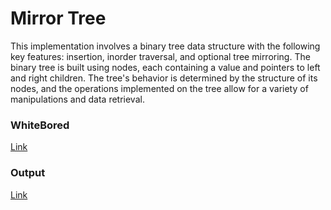 ﻿# Mirror Tree
This implementation involves a binary tree data structure with the following key features: insertion, inorder traversal, and optional tree mirroring. The binary tree is built using nodes, each containing a value and pointers to left and right children. The tree's behavior is determined by the structure of its nodes, and the operations implemented on the tree allow for a variety of manipulations and data retrieval.
### WhiteBored
[Link](https://github.com/Abed1313/challenges-and-data-structures2/blob/master/Data%20Structures/Trees/TreeImplementation/TreeImplementation/assets/WhiteBoredMerorre.PNG)
### Output
[Link](https://github.com/Abed1313/challenges-and-data-structures2/blob/master/Data%20Structures/Trees/TreeImplementation/TreeImplementation/assets/OutputMerorre.PNG)
